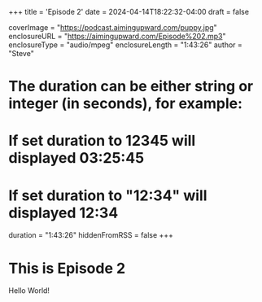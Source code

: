 +++
title = 'Episode 2'
date = 2024-04-14T18:22:32-04:00
draft = false

coverImage = "https://podcast.aimingupward.com/puppy.jpg"
enclosureURL = "https://aimingupward.com/Episode%202.mp3"
enclosureType = "audio/mpeg"
enclosureLength = "1:43:26"
author = "Steve"
# The duration can be either string or integer (in seconds), for example:
# If set duration to 12345 will displayed 03:25:45
# If set duration to "12:34" will displayed 12:34
duration = "1:43:26"
hiddenFromRSS = false
+++

# This is Episode 2

Hello World!

